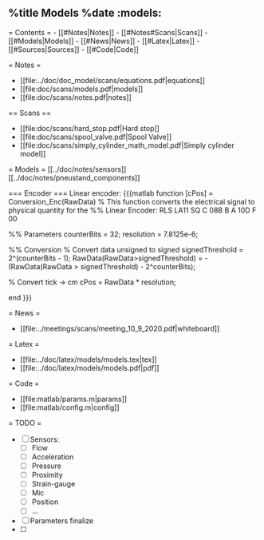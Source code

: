 %title Models
%date
:models:
----
= Contents =
    - [[#Notes|Notes]]
        - [[#Notes#Scans|Scans]]
    - [[#Models|Models]]
    - [[#News|News]]
    - [[#Latex|Latex]]
    - [[#Sources|Sources]]
    - [[#Code|Code]]

= Notes =
- [[file:../doc/doc_model/scans/equations.pdf|equations]] 
- [[file:doc/scans/models.pdf|models]] 
- [[file:doc/scans/notes.pdf|notes]] 

== Scans ==
- [[file:doc/scans/hard_stop.pdf|Hard stop]]
- [[file:doc/scans/spool_valve.pdf|Spool Valve]]
- [[file:doc/scans/simply_cylinder_math_model.pdf|Simply cylinder model]]
 
= Models = 
[[../doc/notes/sensors]]
[[../doc/notes/pneustand_components]]


=== Encoder ===
Linear encoder:
{{{matlab
function [cPos] = Conversion_Enc(RawData)
% This function converts the electrical signal to physical quantity for the
%% Linear Encoder: RLS LA11 SQ C 08B B A 10D F 00

%% Parameters
counterBits = 32;
resolution = 7.8125e-6;

%% Conversion
% Convert data unsigned to signed 
signedThreshold = 2^(counterBits - 1);
RawData(RawData>signedThreshold) = -(RawData(RawData > signedThreshold) - 2^counterBits);

% Convert tick -> cm
cPos = RawData * resolution;

end
}}}

= News =
- [[file:../meetings/scans/meeting_10_9_2020.pdf|whiteboard]]

= Latex =
- [[file:../doc/latex/models/models.tex|tex]]
- [[file:../doc/latex/models/models.pdf|pdf]]
 
= Code =
- [[file:matlab/params.m|params]]
- [[file:matlab/config.m|config]]


= TODO =

* [ ] Sensors:
    * [ ] Flow
    * [ ] Acceleration
    * [ ] Pressure
    * [ ] Proximity
    * [ ] Strain-gauge
    * [ ] Mic
    * [ ] Position
    * [ ] ...
* [ ] Parameters finalize
* [ ] 



